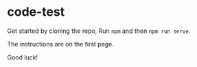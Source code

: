 # code-test

Get started by cloning the repo, Run `npm` and then `npm run serve`.

The instructions are on the first page.

Good luck!
